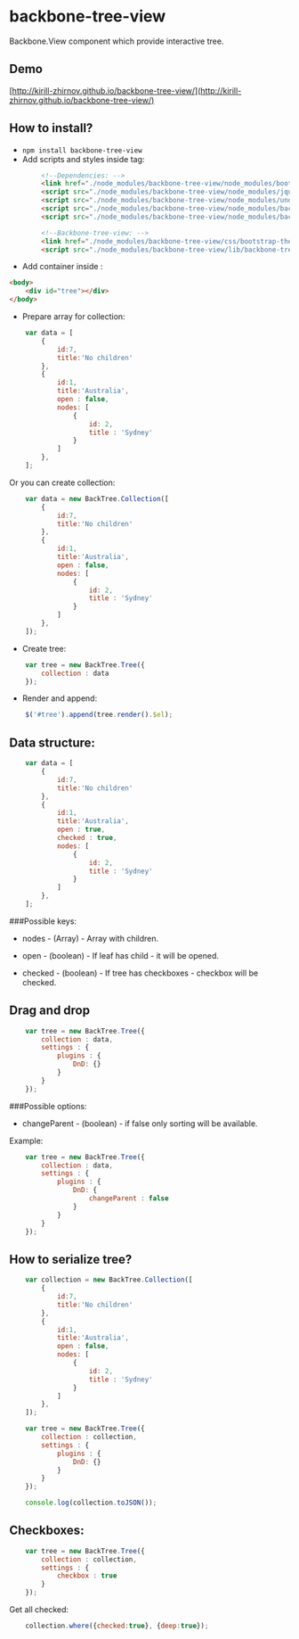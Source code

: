 # backbone-tree-view
Backbone.View component which provide interactive tree.

Demo
----
[http://kirill-zhirnov.github.io/backbone-tree-view/](http://kirill-zhirnov.github.io/backbone-tree-view/)

How to install?
---------------

* `npm install backbone-tree-view`
* Add scripts and styles inside <head> tag:

```html
        <!--Dependencies: -->
        <link href="./node_modules/backbone-tree-view/node_modules/bootstrap/dist/css/bootstrap.min.css" rel="stylesheet">
        <script src="./node_modules/backbone-tree-view/node_modules/jquery/dist/jquery.min.js"></script>
        <script src="./node_modules/backbone-tree-view/node_modules/underscore/underscore-min.js"></script>
        <script src="./node_modules/backbone-tree-view/node_modules/backbone/backbone.js"></script>
        <script src="./node_modules/backbone-tree-view/node_modules/backbone-tree-model/src/backbone.treemodel.js"></script>

        <!--Backbone-tree-view: -->
        <link href="./node_modules/backbone-tree-view/css/bootstrap-theme.min.css" rel="stylesheet">
        <script src="./node_modules/backbone-tree-view/lib/backbone-tree-view.js"></script>
```

* Add container inside <body>:

```html
<body>
	<div id="tree"></div>
</body>
```

* Prepare array for collection:

```javascript
	var data = [
	    {
	        id:7,
	        title:'No children'
	    },
	    {
	        id:1,
	        title:'Australia',
	        open : false,
	        nodes: [
	            {
	                id: 2,
	                title : 'Sydney'
	            }
	        ]
	    },
	];
```

Or you can create collection:

```javascript
	var data = new BackTree.Collection([
        {
            id:7,
            title:'No children'
        },
        {
            id:1,
            title:'Australia',
            open : false,
            nodes: [
                {
                    id: 2,
                    title : 'Sydney'
                }
            ]
        },
    ]);
```

* Create tree:

```javascript
	var tree = new BackTree.Tree({
	    collection : data
	});
```

* Render and append:

```javascript
	$('#tree').append(tree.render().$el);
```

Data structure:
---------------

```javascript
	var data = [
	    {
	        id:7,
	        title:'No children'
	    },
	    {
	        id:1,
	        title:'Australia',
	        open : true,
	        checked : true,
	        nodes: [
	            {
	                id: 2,
	                title : 'Sydney'
	            }
	        ]
	    },
	];
```

###Possible keys:

- nodes - (Array) - Array with children.

- open - (boolean) - If leaf has child - it will be opened.

- checked - (boolean) - If tree has checkboxes - checkbox will be checked.

Drag and drop
-------------

```javascript
	var tree = new BackTree.Tree({
	    collection : data,
	    settings : {
			plugins : {
                DnD: {}
            }
	    }
	});
```

###Possible options:

- changeParent - (boolean) - if false only sorting will be available.

Example:

```javascript
	var tree = new BackTree.Tree({
	    collection : data,
	    settings : {
			plugins : {
                DnD: {
                    changeParent : false
                }
            }
	    }
	});
```

How to serialize tree?
----------------------

```javascript
	var collection = new BackTree.Collection([
        {
            id:7,
            title:'No children'
        },
        {
            id:1,
            title:'Australia',
            open : false,
            nodes: [
                {
                    id: 2,
                    title : 'Sydney'
                }
            ]
        },
    ]);

	var tree = new BackTree.Tree({
	    collection : collection,
	    settings : {
			plugins : {
                DnD: {}
            }
	    }
	});

    console.log(collection.toJSON());
```

Checkboxes:
-----------

```javascript
	var tree = new BackTree.Tree({
	    collection : collection,
	    settings : {
			checkbox : true
	    }
	});
```

Get all checked:

```javascript
	collection.where({checked:true}, {deep:true});
```